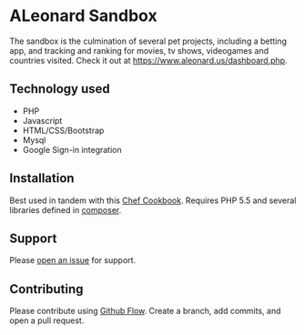 # ALeonard Sandbox

The sandbox is the culmination of several pet projects, including a betting app, and tracking and ranking for movies, tv shows, videogames and countries visited. Check it out at https://www.aleonard.us/dashboard.php.

## Technology used
* PHP
* Javascript
* HTML/CSS/Bootstrap
* Mysql
* Google Sign-in integration

## Installation

Best used in tandem with this [Chef Cookbook](https://github.com/ALeonard9/www.aleonard.us/). Requires PHP 5.5 and several libraries defined in [composer](https://github.com/ALeonard9/sandbox-src/blob/master/cgi-bin/composer/composer.json).

## Support

Please [open an issue](https://github.com/ALeonard9/sandbox-src/issues/new) for support.

## Contributing

Please contribute using [Github Flow](https://guides.github.com/introduction/flow/). Create a branch, add commits, and open a pull request.
